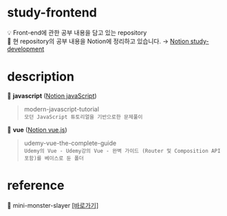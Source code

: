 # study-frontend # 

💡 Front-end에 관한 공부 내용을 담고 있는 repository
<br>📘 현 repository의 공부 내용을 Notion에 정리하고 있습니다. → [Notion study-development](https://www.notion.so/study-development-63840dff74da48778fe796266b015e25#c0f696145a0947e88b92dd60b4ca3d84)

# description

📁 **javascript** ([Notion javaScript](https://pacific-flier-fbd.notion.site/javaScript-c005ac159c6d4cbda2e2a4722296f3bc))

> modern-javascript-tutorial
<br> `모던 JavaScript 튜토리얼을 기반으로한 문제풀이`

📁 **vue** ([Notion vue.js](https://pacific-flier-fbd.notion.site/vue-js-9d35b717e14b48629d1fbd34c24148d9))

> udemy-vue-the-complete-guide
<br> `Udemy의 Vue - Udemy강의 Vue - 완벽 가이드 (Router 및 Composition API 포함)를 베이스로 둔 폴더`

# reference

💼 mini-monster-slayer [[바로가기]](https://github.com/Sun-mie/mini-monster-slayer)

